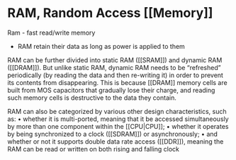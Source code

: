 # RAM, Random Access [[Memory]]
Ram - fast read/write memory

- RAM retain their data as long as power is applied to them

RAM can be further divided into static RAM ([[SRAM]]) and dynamic RAM
([[DRAM]]). But unlike static RAM, dynamic RAM needs to be
“refreshed” periodically (by reading the data and then re-writing it) in order to
prevent its contents from disappearing. This is because [[DRAM]] memory cells
are built from MOS capacitors that gradually lose their charge, and reading
such memory cells is destructive to the data they contain.

RAM can also be categorized by various other design characteristics, such
as:
• whether it is multi-ported, meaning that it be accessed simultaneously by
more than one component within the [[CPU|CPU]];
• whether it operates by being synchronized to a clock ([[SDRAM]]) or asynchronously;
• and whether or not it supports double data rate access ([[DDR]]), meaning
the RAM can be read or written on both rising and falling clock